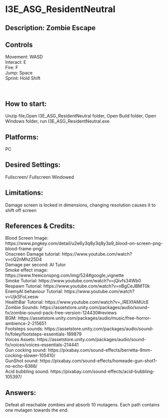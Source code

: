 # I3E_ASG_ResidentNeutral
## Description: Zombie Escape
## Controls
<p>Movement: WASD <br/>
Interact: E <br/>
Fire: F <br/>
Jump: Space <br/>
Sprint: Hold Shift<br/>
</p>
<br/>

## How to start: 
<p>Unzip file,Open I3E_ASG_ResidentNeutral folder, Open Build folder, Open Windows folder, run I3E_ASG_ResidentNeutral.exe</p>

## Platforms:
<p>PC</p>

## Desired Settings: 
<p>Fullscreen/ Fullscreen Windowed</p>

## Limitations: 
<p>Damage screen is locked in dimensions, changing resolution causes it to shift off screen</p>

## References & Credits:
<p>Blood Screen Image: https://www.pngkey.com/detail/u2e6y3q8y3q8y3a9_blood-on-screen-png-blood-frame-png/ <br/>
Onscreen Damage tutorial: https://www.youtube.com/watch?v=cQ2nMhz25D4 <br/>
Damage per second: AI Tutor <br/>
Smoke effect image: https://www.freeiconspng.com/img/524#google_vignette <br/>
Smoke Tutorial: https://www.youtube.com/watch?v=jQivfs34Wb0 <br/>
Respawn Tutorial: https://www.youtube.com/watch?v=nBgCeJBMT0k <br/>
EnemyAI behaviour Tutorial: https://www.youtube.com/watch?v=UjkSFoLxesw <br/>
HealthBar Tutorial: https://www.youtube.com/watch?v=_lREXfAMUcE <br/>
Zombie Sounds: https://assetstore.unity.com/packages/audio/sound-fx/zombie-sound-pack-free-version-124430#reviews <br/>
BGM: https://assetstore.unity.com/packages/audio/music/free-horror-ambience-2-215651 <br/>
Footsteps sounds: https://assetstore.unity.com/packages/audio/sound-fx/foley/footsteps-essentials-189879 <br/>
Voices Assets: https://assetstore.unity.com/packages/audio/sound-fx/voices/voices-essentials-214441 <br/>
Gun cocking sound: https://pixabay.com/sound-effects/berretta-9mm-cocking-slower-105410/ <br/>
GunShot sound: https://pixabay.com/sound-effects/homeade-gun-shot1-no-echo-6366/ <br/>
Acid bubbling sound: https://pixabay.com/sound-effects/acid-bubbling-105397/ <br/>
</p>

## Answers:
<p>Defeat all reachable zombies and absorb 10 mutagens. Each path contains one mutagen towards the end.</p>
